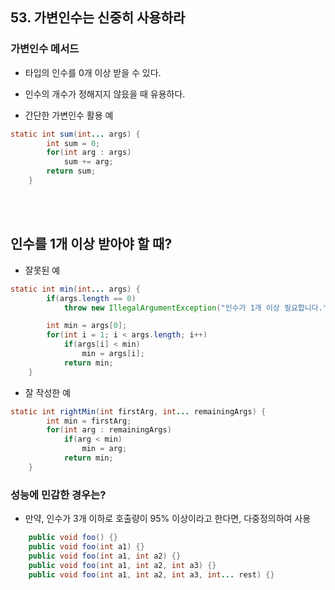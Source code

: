 ## 53. 가변인수는 신중히 사용하라

### 가변인수 메서드
- 타입의 인수를 0개 이상 받을 수 있다.
- 인수의 개수가 정해지지 않읐을 때 유용하다.

- 간단한 가변인수 활용 예
```java
static int sum(int... args) {
        int sum = 0;
        for(int arg : args)
            sum += arg;
        return sum;
    }
```

</br>
</br>

## 인수를 1개 이상 받아야 할 때? 
- 잘못된 예    
```java
static int min(int... args) {
        if(args.length == 0)
            throw new IllegalArgumentException("인수가 1개 이상 필요합니다.");

        int min = args[0];
        for(int i = 1; i < args.length; i++)
            if(args[i] < min)
                min = args[i];
            return min;
    }

```

- 잘 작성한 예 
```java
static int rightMin(int firstArg, int... remainingArgs) {
        int min = firstArg;
        for(int arg : remainingArgs)
            if(arg < min)
                min = arg;
            return min;
    }
```


### 성능에 민감한 경우는?
- 만약, 인수가 3개 이하로 호출량이 95% 이상이라고 한다면, 다중정의하여 사용

```java
    public void foo() {}
    public void foo(int a1) {}
    public void foo(int a1, int a2) {}
    public void foo(int a1, int a2, int a3) {}
    public void foo(int a1, int a2, int a3, int... rest) {}
```
